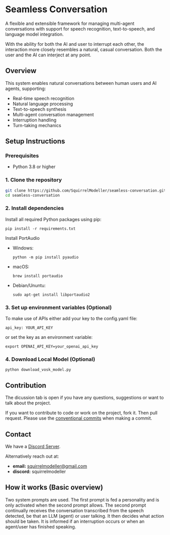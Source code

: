 # Seamless Conversation

A flexible and extensible framework for managing multi-agent conversations with support for speech recognition, text-to-speech, and language model integration.

With the ability for both the AI and user to interrupt each other, the interaction more closely resembles a natural, casual conversation. Both the user and the AI can interject at any point.

## Overview

This system enables natural conversations between human users and AI agents, supporting:

- Real-time speech recognition
- Natural language processing
- Text-to-speech synthesis
- Multi-agent conversation management
- Interruption handling
- Turn-taking mechanics

## Setup Instructions

### Prerequisites

- Python 3.8 or higher

### 1. Clone the repository

```bash
git clone https://github.com/SquirrelModeller/seamless-conversation.git
cd seamless-conversation
```

### 2. Install dependencies
Install all required Python packages using pip:
```
pip install -r requirements.txt
```

Install PortAudio

- Windows:
    ```
    python -m pip install pyaudio
    ```

- macOS:
    ```
    brew install portaudio
    ```

- Debian/Ununtu:
    ```
    sudo apt-get install libportaudio2
    ```

### 3. Set up environment variables (Optional)
To make use of APIs either add your key to the config.yaml file:
```
api_key: YOUR_API_KEY
```
 or set the key as an environment variable:
```
export OPENAI_API_KEY=your_openai_api_key
```

### 4. Download Local Model (Optional)
```
python download_vosk_model.py
```

## Contribution

The dicussion tab is open if you have any questions, suggestions or want to talk about the project.

If you want to contribute to code or work on the project, fork it. Then pull request. Please use the <a href="https://www.conventionalcommits.org/en/v1.0.0/">conventional commits</a> when making a commit.

## Contact

We have a <a href="https://discord.gg/cuYKDGAxph">Discord Server</a>.

Alternatively reach out at: 
- **email:** squirrelmodeller@gmail.com
- **discord:** squirrelmodeller

## How it works (Basic overview)

Two system prompts are used. The first prompt is fed a personality and is only activated when the second prompt allows. The second prompt continually receives the conversation transcribed from the speech detected, be that an LLM (agent) or user talking. It then decides what action should be taken. It is informed if an interruption occurs or when an agent/user has finished speaking.

